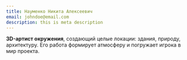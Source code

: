 ```yaml
---
title: Науменко Никита Алексеевич
email: johndoe@email.com
description: this is meta description
---
```


**3D-артист окружения**, создающий целые локации: здания, природу, архитектуру. Его работа формирует атмосферу и погружает игрока в мир проекта.
